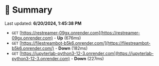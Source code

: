 # 📖 Summary
Last updated: **6/20/2024, 1:45:38 PM**

- `GET` [https://restreamer-09gx.onrender.com](https://restreamer-09gx.onrender.com) - **Up** (676ms)
- `GET` [https://filestreambot-b5k6.onrender.com/](https://filestreambot-b5k6.onrender.com/) - **Down** (182ms)
- `GET` [https://jupyterlab-python3-12-3.onrender.com](https://jupyterlab-python3-12-3.onrender.com) - **Down** (227ms)
